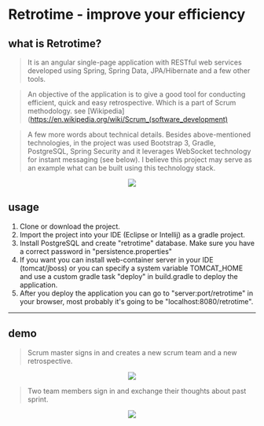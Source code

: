 # Retrotime - improve your efficiency

## what is Retrotime?
>It is an angular single-page application with RESTful web services developed using Spring, Spring Data, JPA/Hibernate and a few other tools. 

> An objective of the application is to give a good tool for conducting efficient, quick and easy retrospective. Which is a part of Scrum methodology. 
see [Wikipedia](https://en.wikipedia.org/wiki/Scrum_(software_development)

> A few more words about technical details. Besides above-mentioned technologies, in the project was used Bootstrap 3, Gradle, PostgreSQL, Spring Security and it leverages WebSocket technology for instant messaging (see below). I believe this project may serve as an example what can be built using this technology stack.

<p align="center">
  <img src="https://s-media-cache-ak0.pinimg.com/564x/1a/b2/94/1ab2943bf19068cf6f708e6349551c28.jpg"/>
</p>

## usage
1. Clone or download the project.
2. Import the project into your IDE (Eclipse or Intellij) as a gradle project.
3. Install PostgreSQL and create "retrotime" database. Make sure you have a correct password in "persistence.properties"
4. If you want you can install web-container server in your IDE (tomcat/jboss) or you can specify a system variable TOMCAT_HOME and use a custom gradle task "deploy" in build.gradle to deploy the application.
5. After you deploy the application you can go to "server:port/retrotime" in your browser, most probably it's going to be "localhost:8080/retrotime".  

----
## demo
>Scrum master signs in and creates a new scrum team and a new retrospective.

<p align="center">
  <img src="https://s-media-cache-ak0.pinimg.com/originals/6c/2f/e4/6c2fe45b5846e0471fb7e716bb738158.gif"/>
</p>

>Two team members sign in and exchange their thoughts about past sprint.

<p align="center">
  <img src="https://s-media-cache-ak0.pinimg.com/originals/6b/7a/45/6b7a45b534a0d621b6f2747f5602647e.gif"/>
</p>
